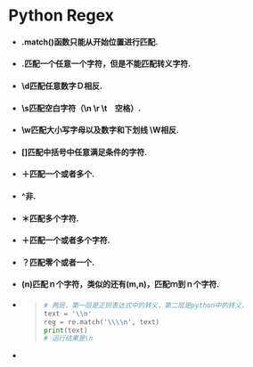 # Python Regex

* #### .match\(\)函数只能从开始位置进行匹配.
* #### .匹配一个任意一个字符，但是不能匹配转义字符.
* #### \d匹配任意数字Ｄ相反.
* #### \s匹配空白字符（\n \r \t　空格）.
* #### \w匹配大小写字母以及数字和下划线 \W相反.
* #### \[\]匹配中括号中任意满足条件的字符.
* #### ＋匹配一个或者多个.
* #### ^非.
* #### ＊匹配多个字符.
* #### ＋匹配一个或者多个字符.
* #### ？匹配零个或者一个.
* #### \(n\)匹配ｎ个字符，类似的还有\(m,n\)，匹配ｍ到ｎ个字符.
* > ```py
  > # 两层，第一层是正则表达式中的转义，第二层是python中的转义.
  > text = '\\n'
  > reg = re.match('\\\\n', text)
  > print(text)
  > # 运行结果是\n
  > ```
* 


